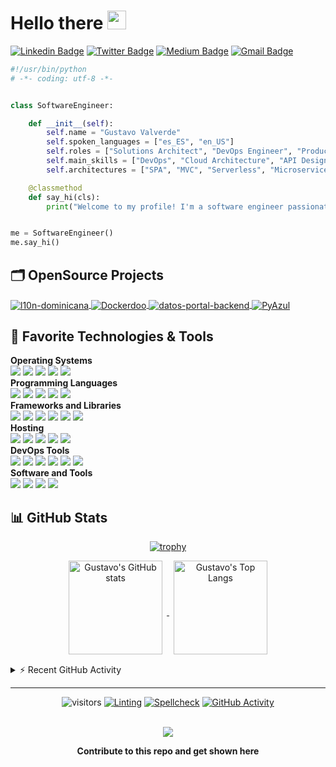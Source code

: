 # Hello there <img src="https://media.giphy.com/media/hvRJCLFzcasrR4ia7z/giphy.gif" width="30px">

[![Linkedin Badge](https://img.shields.io/badge/-gustavovalverde-blue?style=flat&logo=Linkedin&logoColor=white&link=https://www.linkedin.com/in/gustavovalverde/)](https://www.linkedin.com/in/gustavovalverde/)
[![Twitter Badge](https://img.shields.io/badge/-@gustavovalverde-1ca0f1?style=flat&labelColor=1ca0f1&logo=twitter&logoColor=white&link=https://twitter.com/gustavovalverde)](https://twitter.com/intent/follow?original_referer=https%3A%2F%2Fgithub.com%2Fgustavovalverder&screen_name=gustavovalverde)
[![Medium Badge](https://img.shields.io/badge/-@gustavo_valverde-000000?style=flat&labelColor=000000&logo=Medium&link=https://medium.com/@gustavo_valverde)](https://medium.com/@gustavo_valverde)
[![Gmail Badge](https://img.shields.io/badge/-gvalverde02-c14438?style=flat&logo=Gmail&logoColor=white&link=mailto:gvalverde02@gmail.com)](mailto:gvalverde02@gmail.com)

```python
#!/usr/bin/python
# -*- coding: utf-8 -*-


class SoftwareEngineer:

    def __init__(self):
        self.name = "Gustavo Valverde"
        self.spoken_languages = ["es_ES", "en_US"]
        self.roles = ["Solutions Architect", "DevOps Engineer", "Product Manager"]
        self.main_skills = ["DevOps", "Cloud Architecture", "API Design", "Management"]
        self.architectures = ["SPA", "MVC", "Serverless", "Microservices"]

    @classmethod
    def say_hi(cls):
        print("Welcome to my profile! I'm a software engineer passionate about open-source.")


me = SoftwareEngineer()
me.say_hi()

```

## 🗂️ OpenSource Projects

<a href="https://github.com/indexa-git/l10n-dominicana">
  <img align="center" src="https://github-readme-stats.vercel.app/api/pin/?username=indexa-git&repo=l10n-dominicana&show_icons=true" alt="l10n-dominicana" />
</a>

<a href="https://github.com/iterativo-git/dockerdoo">
  <img align="center" src="https://github-readme-stats.vercel.app/api/pin/?username=iterativo-git&repo=dockerdoo&show_icons=true" alt="Dockerdoo" />
</a>

<a href="https://github.com/opticrd/datos-portal-backend">
  <img align="center" src="https://github-readme-stats.vercel.app/api/pin/?username=opticrd&repo=datos-portal-backend&show_icons=true" alt="datos-portal-backend" />
</a>

<a href="https://github.com/indexa-git/pyazul">
  <img align="center" src="https://github-readme-stats.vercel.app/api/pin/?username=indexa-git&repo=pyazul&show_icons=true" alt="PyAzul" />
</a>

## 🔧 Favorite Technologies & Tools

**Operating Systems**<br>
![](https://img.shields.io/badge/-Debian-informational?style=flat&logo=debian&logoColor=white&color=A81D33)
![](https://img.shields.io/badge/-Linux-informational?style=flat&logo=linux&logoColor=white&color=FCC624)
![](https://img.shields.io/badge/-Arch_Linux-informational?style=flat&logo=arch-linux&logoColor=white&color=1793D1)
![](https://img.shields.io/badge/-Windows-informational?style=flat&logo=windows&logoColor=white&color=0078D6)
![](https://img.shields.io/badge/-MacOS-informational?style=flat&logo=macos&logoColor=white&color=000000)
<br>
**Programming Languages**<br>
![](https://img.shields.io/badge/-JavaScript-informational?style=flat&logo=javascript&logoColor=white&color=F7DF1E)
![](https://img.shields.io/badge/-Python-informational?style=flat&logo=python&logoColor=white&color=3776AB)
![](https://img.shields.io/badge/-GNU_Bash-informational?style=flat&logo=gnu-bash&logoColor=white&color=4EAA25)
![](https://img.shields.io/badge/-NodeJS-informational?style=flat&logo=Node.js&logoColor=white&color=43853d)
![](https://img.shields.io/badge/-Markdown-informational?style=flat&logo=markdown&logoColor=white&color=000000)
<br>
**Frameworks and Libraries**<br>
![](https://img.shields.io/badge/-NestJS-informational?style=flat&logo=nestjs&logoColor=white&color=EA2845)
![](https://img.shields.io/badge/-React-informational?style=flat&logo=react&logoColor=white&color=61DAFB)
![](https://img.shields.io/badge/-Django-informational?style=flat&logo=django&logoColor=white&color=092E20)
![](https://img.shields.io/badge/-Odoo-informational?style=flat&logo=odoo&logoColor=white&color=714B67)
![](https://img.shields.io/badge/-Material-informational?style=flat&logo=material-design&logoColor=white&color=757575)
![](https://img.shields.io/badge/-Next.js-informational?style=flat&logo=next.js&logoColor=white&color=000000)
<br>
**Hosting**<br>
![](https://img.shields.io/badge/-Google_Cloud_Platform-informational?style=flat&logo=google-cloud&logoColor=white&color=2496ED)
![](https://img.shields.io/badge/-OVH-informational?style=flat&logo=ovh&logoColor=white&color=123F6D)
![](https://img.shields.io/badge/-Amazon_Web_Services-informational?style=flat&logo=amazon-aws&logoColor=white&color=232F3E)
![](https://img.shields.io/badge/-Github_Pages-informational?style=flat&logo=github&logoColor=white&color=222222)
![](https://img.shields.io/badge/-Vercel-informational?style=flat&logo=vercel&logoColor=white&color=000000)
<br>
**DevOps Tools**<br>
![](https://img.shields.io/badge/-Jenkins-informational?style=flat&logo=jenkins&color=D24939)
![](https://img.shields.io/badge/-Gitlab-informational?style=flat&logo=gitlab&color=FCA121)
![](https://img.shields.io/badge/-Docker-informational?style=flat&logo=docker&logoColor=white&color=2496ED)
![](https://img.shields.io/badge/-Github_Actions-informational?style=flat&logo=github-actions&logoColor=white&color=2088FF)
![](https://img.shields.io/badge/-Travis_CI-informational?style=flat&logo=travis-ci&logoColor=white&color=3EAAAF)
![](https://img.shields.io/badge/-Terraform-informational?style=flat&logo=terraform&logoColor=white&color=7B42BC)
<br>
**Software and Tools**<br>
![](https://img.shields.io/badge/-Git-informational?style=flat&logo=git&logoColor=white&color=F05032)
![](https://img.shields.io/badge/-VS_Code-informational?style=flat&logo=visual-studio-code&logoColor=white&color=007ACC)
![](https://img.shields.io/badge/-Kubernetes-informational?style=flat&logo=kubernetes&logoColor=white&color=326CE5)
![](https://img.shields.io/badge/-PostgreSQL-informational?style=flat&logo=postgresql&logoColor=white&color=4169E1)

## 📊 GitHub Stats

<div align="center">

  [![trophy](https://github-profile-trophy.vercel.app/?username=gustavovalverde&theme=flat&&column=4&margin-w=15&margin-h=15)](https://github.com/ryo-ma/github-profile-trophy)

</div>

<div align="center">
  <a href="https://github.com/anuraghazra/github-readme-stats">
    <img align="center" height="150px" style="margin:0px 7px 15px 7px;" src="https://github-readme-stats.vercel.app/api?username=gustavovalverde&count_private=true&show_icons=true&include_all_commits=true" alt="Gustavo's GitHub stats" />
  </a>

  <a href="https://github.com/anuraghazra/github-readme-stats">
    <img align="center" height="150px" style="margin:0px 7px 15px 7px;" src="https://github-readme-stats.vercel.app/api/top-langs/?username=gustavovalverde&layout=compact&langs_count=8" alt="Gustavo's Top Langs" />
  </a>
</div>

<details>
  <summary>⚡ Recent GitHub Activity</summary>
<div>
<a href="https://github.com/ashutosh00710/github-readme-activity-graph"><img style="margin:15px 7px 15px 7px;" src="https://denvercoder1-activity-graph.herokuapp.com/graph/?username=GustavoValverde&bg_color=1F222E&color=F8D866&line=F85D7F&point=FFFFFF&hide_border=true" alt="GustavoValverde's Activity Graph" /></a>
</div>
<!--START_SECTION:activity-->
1. 💪 Opened PR [#3377](https://github.com/ZcashFoundation/zebra/pull/3377) in [ZcashFoundation/zebra](https://github.com/ZcashFoundation/zebra)
2. ❗️ Opened issue [#3362](https://github.com/ZcashFoundation/zebra/issues/3362) in [ZcashFoundation/zebra](https://github.com/ZcashFoundation/zebra)
3. ❗️ Opened issue [#3361](https://github.com/ZcashFoundation/zebra/issues/3361) in [ZcashFoundation/zebra](https://github.com/ZcashFoundation/zebra)
4. ❗️ Opened issue [#3360](https://github.com/ZcashFoundation/zebra/issues/3360) in [ZcashFoundation/zebra](https://github.com/ZcashFoundation/zebra)
5. ❗️ Opened issue [#3359](https://github.com/ZcashFoundation/zebra/issues/3359) in [ZcashFoundation/zebra](https://github.com/ZcashFoundation/zebra)
6. 🎉 Merged PR [#3351](https://github.com/ZcashFoundation/zebra/pull/3351) in [ZcashFoundation/zebra](https://github.com/ZcashFoundation/zebra)
7. 💪 Opened PR [#3351](https://github.com/ZcashFoundation/zebra/pull/3351) in [ZcashFoundation/zebra](https://github.com/ZcashFoundation/zebra)
8. 🗣 Commented on [#3332](https://github.com/ZcashFoundation/zebra/issues/3332) in [ZcashFoundation/zebra](https://github.com/ZcashFoundation/zebra)
9. ❗️ Opened issue [#3344](https://github.com/ZcashFoundation/zebra/issues/3344) in [ZcashFoundation/zebra](https://github.com/ZcashFoundation/zebra)
10. 💪 Opened PR [#3341](https://github.com/ZcashFoundation/zebra/pull/3341) in [ZcashFoundation/zebra](https://github.com/ZcashFoundation/zebra)
<!--END_SECTION:activity-->
</details>

---

<div align="center">

![visitors](https://visitor-badge.laobi.icu/badge?page_id=gustavovalverde.gustavovalverde)
[![Linting](https://github.com/gustavovalverde/gustavovalverde/actions/workflows/lint.yaml/badge.svg)](https://github.com/gustavovalverde/gustavovalverde/actions/workflows/lint.yaml)
[![Spellcheck](https://github.com/gustavovalverde/gustavovalverde/actions/workflows/spellcheck.yaml/badge.svg)](https://github.com/gustavovalverde/gustavovalverde/actions/workflows/spellcheck.yaml)
[![GitHub Activity](https://github.com/gustavovalverde/gustavovalverde/actions/workflows/update-activity.yaml/badge.svg)](https://github.com/gustavovalverde/gustavovalverde/actions/workflows/update-activity.yaml)

<br>

<a href = "https://github.com/gustavovalverde/gustavovalverde/graphs/contributors">
<img src = "https://contrib.rocks/image?repo=gustavovalverde/gustavovalverde"/>
</a>

**Contribute to this repo and get shown here**

</div>
